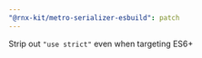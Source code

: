 ```yaml
---
"@rnx-kit/metro-serializer-esbuild": patch
---
```


Strip out `"use strict"` even when targeting ES6+
